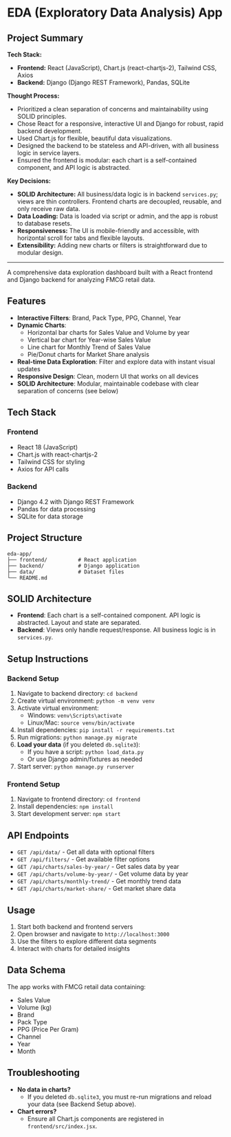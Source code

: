 # EDA (Exploratory Data Analysis) App

## Project Summary

**Tech Stack:**

- **Frontend:** React (JavaScript), Chart.js (react-chartjs-2), Tailwind CSS, Axios
- **Backend:** Django (Django REST Framework), Pandas, SQLite

**Thought Process:**

- Prioritized a clean separation of concerns and maintainability using SOLID principles.
- Chose React for a responsive, interactive UI and Django for robust, rapid backend development.
- Used Chart.js for flexible, beautiful data visualizations.
- Designed the backend to be stateless and API-driven, with all business logic in service layers.
- Ensured the frontend is modular: each chart is a self-contained component, and API logic is abstracted.

**Key Decisions:**

- **SOLID Architecture:** All business/data logic is in backend `services.py`; views are thin controllers. Frontend charts are decoupled, reusable, and only receive raw data.
- **Data Loading:** Data is loaded via script or admin, and the app is robust to database resets.
- **Responsiveness:** The UI is mobile-friendly and accessible, with horizontal scroll for tabs and flexible layouts.
- **Extensibility:** Adding new charts or filters is straightforward due to modular design.

---

A comprehensive data exploration dashboard built with a React frontend and Django backend for analyzing FMCG retail data.

## Features

- **Interactive Filters**: Brand, Pack Type, PPG, Channel, Year
- **Dynamic Charts**:
  - Horizontal bar charts for Sales Value and Volume by year
  - Vertical bar chart for Year-wise Sales Value
  - Line chart for Monthly Trend of Sales Value
  - Pie/Donut charts for Market Share analysis
- **Real-time Data Exploration**: Filter and explore data with instant visual updates
- **Responsive Design**: Clean, modern UI that works on all devices
- **SOLID Architecture**: Modular, maintainable codebase with clear separation of concerns (see below)

## Tech Stack

### Frontend

- React 18 (JavaScript)
- Chart.js with react-chartjs-2
- Tailwind CSS for styling
- Axios for API calls

### Backend

- Django 4.2 with Django REST Framework
- Pandas for data processing
- SQLite for data storage

## Project Structure

```
eda-app/
├── frontend/          # React application
├── backend/           # Django application
├── data/              # Dataset files
└── README.md
```

## SOLID Architecture

- **Frontend**: Each chart is a self-contained component. API logic is abstracted. Layout and state are separated.
- **Backend**: Views only handle request/response. All business logic is in `services.py`.

## Setup Instructions

### Backend Setup

1. Navigate to backend directory: `cd backend`
2. Create virtual environment: `python -m venv venv`
3. Activate virtual environment:
   - Windows: `venv\Scripts\activate`
   - Linux/Mac: `source venv/bin/activate`
4. Install dependencies: `pip install -r requirements.txt`
5. Run migrations: `python manage.py migrate`
6. **Load your data** (if you deleted `db.sqlite3`):
   - If you have a script: `python load_data.py`
   - Or use Django admin/fixtures as needed
7. Start server: `python manage.py runserver`

### Frontend Setup

1. Navigate to frontend directory: `cd frontend`
2. Install dependencies: `npm install`
3. Start development server: `npm start`

## API Endpoints

- `GET /api/data/` - Get all data with optional filters
- `GET /api/filters/` - Get available filter options
- `GET /api/charts/sales-by-year/` - Get sales data by year
- `GET /api/charts/volume-by-year/` - Get volume data by year
- `GET /api/charts/monthly-trend/` - Get monthly trend data
- `GET /api/charts/market-share/` - Get market share data

## Usage

1. Start both backend and frontend servers
2. Open browser and navigate to `http://localhost:3000`
3. Use the filters to explore different data segments
4. Interact with charts for detailed insights

## Data Schema

The app works with FMCG retail data containing:

- Sales Value
- Volume (kg)
- Brand
- Pack Type
- PPG (Price Per Gram)
- Channel
- Year
- Month

## Troubleshooting

- **No data in charts?**
  - If you deleted `db.sqlite3`, you must re-run migrations and reload your data (see Backend Setup above).
- **Chart errors?**
  - Ensure all Chart.js components are registered in `frontend/src/index.jsx`.

